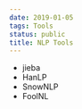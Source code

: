 ```yaml
---
date: 2019-01-05
tags: Tools
status: public
title: NLP Tools
---
```

* jieba
* HanLP
* SnowNLP
* FoolNL